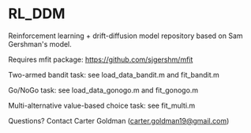 RL_DDM
====

Reinforcement learning + drift-diffusion model repository based on Sam Gershman's model. 

Requires mfit package: https://github.com/sjgershm/mfit

Two-armed bandit task: see load_data_bandit.m and fit_bandit.m

Go/NoGo task: see load_data_gonogo.m and  fit_gonogo.m

Multi-alternative value-based choice task: see fit_multi.m

Questions? Contact Carter Goldman (carter.goldman19@gmail.com)
